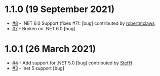 # 1.1.0 (19 September 2021)
- [#8](https://github.com/StefH/Blazor.WebAssembly.Authentication.Auth0/pull/8) - .NET 6.0 Support (fixes #7): [bug] contributed by [robertmclaws](https://github.com/robertmclaws)
- [#7](https://github.com/StefH/Blazor.WebAssembly.Authentication.Auth0/issues/7) - Broken on .NET 6.0 [bug]

# 1.0.1 (26 March 2021)
- [#4](https://github.com/StefH/Blazor.WebAssembly.Authentication.Auth0/pull/4) - Add support for .NET 5.0 [bug] contributed by [StefH](https://github.com/StefH)
- [#3](https://github.com/StefH/Blazor.WebAssembly.Authentication.Auth0/issues/3) - .net 5 support [bug]

